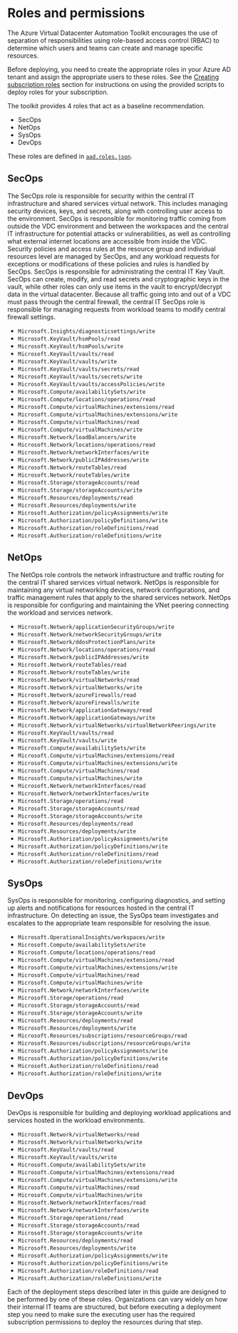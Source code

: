 # Roles and permissions

The Azure Virtual Datacenter Automation Toolkit encourages the use of separation of responsibilities using role-based access control (RBAC) to determine which users and teams can create and manage specific resources.

Before deploying, you need to create the appropriate roles in your Azure AD tenant and assign the appropriate users to these roles. See the [Creating subscription roles](../reference/script-role-creation.md) section for instructions on using the provided scripts to deploy roles for your subscription.

<!-- TODO: correct the link above -->

The toolkit provides 4 roles that act as a baseline recommendation. 

- SecOps
- NetOps
- SysOps
- DevOps

These roles are defined in [`aad.roles.json`](../../roles/aad.roles.json).

## SecOps

The SecOps role is responsible for security within the central IT infrastructure and shared services virtual network. This includes managing security devices, keys, and secrets, along with controlling user access to the environment. SecOps is responsible for monitoring traffic coming from outside the VDC environment and between the workspaces and the central IT infrastructure for potential attacks or vulnerabilities, as well as controlling what external internet locations are accessible from inside the VDC. Security policies and access rules at the resource group and individual resources level are managed by SecOps, and any workload requests for exceptions or modifications of these policies and rules is handled by SecOps. SecOps is responsible for administrating the central IT Key Vault. SecOps can create, modify, and read secrets and cryptographic keys in the vault, while other roles can only use items in the vault to encrypt/decrypt data in the virtual datacenter. Because all traffic going into and out of a VDC must pass through the central firewall, the central IT SecOps role is responsible for managing requests from workload teams to modify central firewall settings.

- `Microsoft.Insights/diagnosticsettings/write`
- `Microsoft.KeyVault/hsmPools/read`
- `Microsoft.KeyVault/hsmPools/write`
- `Microsoft.KeyVault/vaults/read`
- `Microsoft.KeyVault/vaults/write`
- `Microsoft.KeyVault/vaults/secrets/read`
- `Microsoft.KeyVault/vaults/secrets/write`
- `Microsoft.KeyVault/vaults/accessPolicies/write`
- `Microsoft.Compute/availabilitySets/write`
- `Microsoft.Compute/locations/operations/read`
- `Microsoft.Compute/virtualMachines/extensions/read`
- `Microsoft.Compute/virtualMachines/extensions/write`
- `Microsoft.Compute/virtualMachines/read`
- `Microsoft.Compute/virtualMachines/write`
- `Microsoft.Network/loadBalancers/write`
- `Microsoft.Network/locations/operations/read`
- `Microsoft.Network/networkInterfaces/write`
- `Microsoft.Network/publicIPAddresses/write`
- `Microsoft.Network/routeTables/read`
- `Microsoft.Network/routeTables/write`
- `Microsoft.Storage/storageAccounts/read`
- `Microsoft.Storage/storageAccounts/write`
- `Microsoft.Resources/deployments/read`
- `Microsoft.Resources/deployments/write`
- `Microsoft.Authorization/policyAssignments/write`
- `Microsoft.Authorization/policyDefinitions/write`
- `Microsoft.Authorization/roleDefinitions/read`
- `Microsoft.Authorization/roleDefinitions/write`

## NetOps

The NetOps role controls the network infrastructure and traffic routing for the central IT shared services virtual network. NetOps is responsible for maintaining any virtual networking devices, network configurations, and traffic management rules that apply to the shared services network. NetOps is responsible for configuring and maintaining the VNet peering connecting the workload and services network. 

 - `Microsoft.Network/applicationSecurityGroups/write`
 - `Microsoft.Network/networkSecurityGroups/write`
 - `Microsoft.Network/ddosProtectionPlans/write`
 - `Microsoft.Network/locations/operations/read`
 - `Microsoft.Network/publicIPAddresses/write`
 - `Microsoft.Network/routeTables/read`
 - `Microsoft.Network/routeTables/write`
 - `Microsoft.Network/virtualNetworks/read`
 - `Microsoft.Network/virtualNetworks/write`
 - `Microsoft.Network/azureFirewalls/read`
 - `Microsoft.Network/azureFirewalls/write`
 - `Microsoft.Network/applicationGateways/read`
 - `Microsoft.Network/applicationGateways/write`
 - `Microsoft.Network/virtualNetworks/virtualNetworkPeerings/write`
 - `Microsoft.KeyVault/vaults/read`
 - `Microsoft.KeyVault/vaults/write`
 - `Microsoft.Compute/availabilitySets/write`
 - `Microsoft.Compute/virtualMachines/extensions/read`
 - `Microsoft.Compute/virtualMachines/extensions/write`
 - `Microsoft.Compute/virtualMachines/read`
 - `Microsoft.Compute/virtualMachines/write`
 - `Microsoft.Network/networkInterfaces/read`
 - `Microsoft.Network/networkInterfaces/write`
 - `Microsoft.Storage/operations/read`
 - `Microsoft.Storage/storageAccounts/read`
 - `Microsoft.Storage/storageAccounts/write`
 - `Microsoft.Resources/deployments/read`
 - `Microsoft.Resources/deployments/write`
 - `Microsoft.Authorization/policyAssignments/write`
 - `Microsoft.Authorization/policyDefinitions/write`
 - `Microsoft.Authorization/roleDefinitions/read`
 - `Microsoft.Authorization/roleDefinitions/write`

## SysOps

SysOps is responsible for monitoring, configuring diagnostics, and setting up alerts and notifications for resources hosted in the central IT infrastructure. On detecting an issue, the SysOps team investigates and escalates to the appropriate team responsible for resolving the issue.

- `Microsoft.OperationalInsights/workspaces/write`
- `Microsoft.Compute/availabilitySets/write`
- `Microsoft.Compute/locations/operations/read`
- `Microsoft.Compute/virtualMachines/extensions/read`
- `Microsoft.Compute/virtualMachines/extensions/write`
- `Microsoft.Compute/virtualMachines/read`
- `Microsoft.Compute/virtualMachines/write`
- `Microsoft.Network/networkInterfaces/write`
- `Microsoft.Storage/operations/read`
- `Microsoft.Storage/storageAccounts/read`
- `Microsoft.Storage/storageAccounts/write`
- `Microsoft.Resources/deployments/read`
- `Microsoft.Resources/deployments/write`
- `Microsoft.Resources/subscriptions/resourceGroups/read`
- `Microsoft.Resources/subscriptions/resourceGroups/write`
- `Microsoft.Authorization/policyAssignments/write`
- `Microsoft.Authorization/policyDefinitions/write`
- `Microsoft.Authorization/roleDefinitions/read`
- `Microsoft.Authorization/roleDefinitions/write`

## DevOps

DevOps is responsible for building and deploying workload applications and services hosted in the workload environments.

- `Microsoft.Network/virtualNetworks/read`
- `Microsoft.Network/virtualNetworks/write`
- `Microsoft.KeyVault/vaults/read`
- `Microsoft.KeyVault/vaults/write`
- `Microsoft.Compute/availabilitySets/write`
- `Microsoft.Compute/virtualMachines/extensions/read`
- `Microsoft.Compute/virtualMachines/extensions/write`
- `Microsoft.Compute/virtualMachines/read`
- `Microsoft.Compute/virtualMachines/write`
- `Microsoft.Network/networkInterfaces/read`
- `Microsoft.Network/networkInterfaces/write`
- `Microsoft.Storage/operations/read`
- `Microsoft.Storage/storageAccounts/read`
- `Microsoft.Storage/storageAccounts/write`
- `Microsoft.Resources/deployments/read`
- `Microsoft.Resources/deployments/write`
- `Microsoft.Authorization/policyAssignments/write`
- `Microsoft.Authorization/policyDefinitions/write`
- `Microsoft.Authorization/roleDefinitions/read`
- `Microsoft.Authorization/roleDefinitions/write`

Each of the deployment steps described later in this guide are designed to be performed by one of these roles. <!-- TODO: How true is this^ statement? --> Organizations can vary widely on how their internal IT teams are structured, but before executing a deployment step you need to make sure the executing user has the required subscription permissions to deploy the resources during that step.
